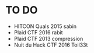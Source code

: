 # TO DO

- HITCON Quals 2015 sabin
- Plaid CTF 2016 rabit
- Plaid CTF 2013 compression
- Nuit du Hack CTF 2016 Toil33t

